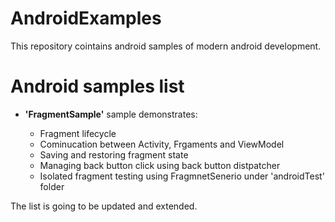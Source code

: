 # AndroidExamples

This repository cointains android samples of modern android development. 

# Android samples list

- **'FragmentSample'** sample demonstrates:

    - Fragment lifecycle 
    - Cominucation between Activity, Frgaments and ViewModel
    - Saving and restoring fragment state
    - Managing back button click using back button distpatcher
    - Isolated fragment testing using FragmnetSenerio under 'androidTest' folder

The list is going to be updated and extended.